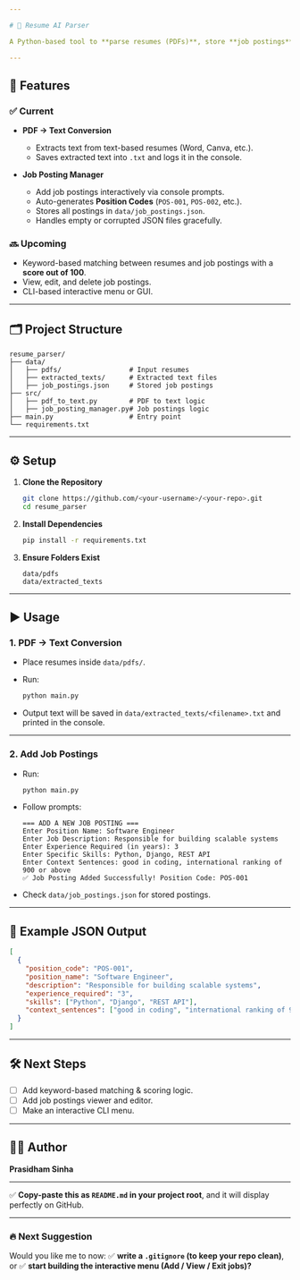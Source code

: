 ```yaml
---

# 📄 Resume AI Parser

A Python-based tool to **parse resumes (PDFs)**, store **job postings**, and (later) perform **resume-job matching with relevance scoring**.

---
```


## 🚀 Features

### ✅ Current

* **PDF → Text Conversion**

  * Extracts text from text-based resumes (Word, Canva, etc.).
  * Saves extracted text into `.txt` and logs it in the console.

* **Job Posting Manager**

  * Add job postings interactively via console prompts.
  * Auto-generates **Position Codes** (`POS-001`, `POS-002`, etc.).
  * Stores all postings in `data/job_postings.json`.
  * Handles empty or corrupted JSON files gracefully.

### 🔜 Upcoming

* Keyword-based matching between resumes and job postings with a **score out of 100**.
* View, edit, and delete job postings.
* CLI-based interactive menu or GUI.

---

## 🗂️ Project Structure

```
resume_parser/
├── data/
│   ├── pdfs/                 # Input resumes
│   ├── extracted_texts/      # Extracted text files
│   ├── job_postings.json     # Stored job postings
├── src/
│   ├── pdf_to_text.py        # PDF to text logic
│   ├── job_posting_manager.py# Job postings logic
├── main.py                   # Entry point
└── requirements.txt
```

---

## ⚙️ Setup

1. **Clone the Repository**

   ```bash
   git clone https://github.com/<your-username>/<your-repo>.git
   cd resume_parser
   ```

2. **Install Dependencies**

   ```bash
   pip install -r requirements.txt
   ```

3. **Ensure Folders Exist**

   ```
   data/pdfs
   data/extracted_texts
   ```

---

## ▶️ Usage

### **1. PDF → Text Conversion**

* Place resumes inside `data/pdfs/`.
* Run:

  ```bash
  python main.py
  ```
* Output text will be saved in `data/extracted_texts/<filename>.txt` and printed in the console.

---

### **2. Add Job Postings**

* Run:

  ```bash
  python main.py
  ```

* Follow prompts:

  ```
  === ADD A NEW JOB POSTING ===
  Enter Position Name: Software Engineer
  Enter Job Description: Responsible for building scalable systems
  Enter Experience Required (in years): 3
  Enter Specific Skills: Python, Django, REST API
  Enter Context Sentences: good in coding, international ranking of 900 or above
  ✅ Job Posting Added Successfully! Position Code: POS-001
  ```

* Check `data/job_postings.json` for stored postings.

---

## 📌 Example JSON Output

```json
[
  {
    "position_code": "POS-001",
    "position_name": "Software Engineer",
    "description": "Responsible for building scalable systems",
    "experience_required": "3",
    "skills": ["Python", "Django", "REST API"],
    "context_sentences": ["good in coding", "international ranking of 900 or above"]
  }
]
```

---

## 🛠️ Next Steps

* [ ] Add keyword-based matching & scoring logic.
* [ ] Add job postings viewer and editor.
* [ ] Make an interactive CLI menu.

---

## 👨‍💻 Author

**Prasidham Sinha**

---

✅ **Copy-paste this as `README.md` in your project root**, and it will display perfectly on GitHub.

---

### 🔥 **Next Suggestion**

Would you like me to now:
✅ **write a `.gitignore` (to keep your repo clean)**, or
✅ **start building the interactive menu (Add / View / Exit jobs)?**

